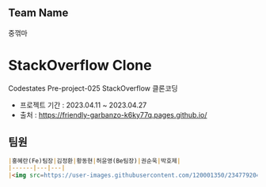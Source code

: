 ## Team Name 
중꺾마 

# StackOverflow Clone

Codestates Pre-project-025 StackOverflow 클론코딩
- 프로젝트 기간 : 2023.04.11 ~ 2023.04.27
- 출처 : https://friendly-garbanzo-k6ky77q.pages.github.io/

## 팀원

```markdown
|홍혜란(Fe)팀장|김정환|황동현|허윤영(Be팀장)|권순욱|박호제|
|------|---|---|
|<img src=https://user-images.githubusercontent.com/120001350/234779204-9d93885a-f659-42ae-9664-c50c92f500ba.jpeg/>|||
```
